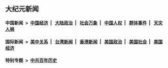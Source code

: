 ## 大纪元新闻

#### 中国新闻 &nbsp;>&nbsp; [中国经济](indexes/ncid283/README.md?09241645) &nbsp;| &nbsp; [大陆政治](indexes/ncid277/README.md?09241645) &nbsp;| &nbsp; [社会万象](indexes/ncid282/README.md?09241645) &nbsp;| &nbsp; [中国人权](indexes/ncid278/README.md?09241645) &nbsp;| &nbsp; [群体事件](indexes/ncid279/README.md?09241645) &nbsp;| &nbsp; [天灾人祸](indexes/ncid280/README.md?09241645)

#### 国际新闻 &nbsp;>&nbsp; [美中关系](indexes/nf1412576/README.md?09241645) &nbsp;| &nbsp; [台湾新闻](indexes/ncid1349361/README.md?09241645) &nbsp;| &nbsp; [香港新闻](indexes/ncid1349362/README.md?09241645) &nbsp;| &nbsp; [美国政治](indexes/ncid1078159/README.md?09241645) &nbsp;| &nbsp; [美国社会](indexes/ncid1078160/README.md?09241645) &nbsp;| &nbsp; [美国经济](indexes/ncid1078158/README.md?09241645)

#### 特别专题 &nbsp;>&nbsp; [中共百年历史](https://github.com/easy2view/epoch-special/blob/master/README.md?09241645)  
